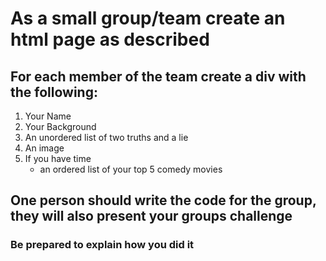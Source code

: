# As a small group/team create an html page as described

## For each member of the team create a div with the following:

1. Your Name
2. Your Background
3. An unordered list of two truths and a lie
4. An image
5. If you have time
    - an ordered list of your top 5 comedy movies

## One person should write the code for the group, they will also present your groups challenge

### Be prepared to explain how you did it
